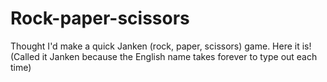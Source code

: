 # Rock-paper-scissors
Thought I'd make a quick Janken (rock, paper, scissors) game. Here it is!
(Called it Janken because the English name takes forever to type out each time)
